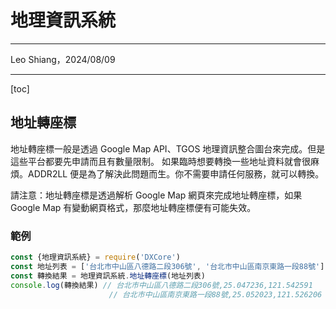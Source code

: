 # 地理資訊系統

---

Leo Shiang，2024/08/09

---

[toc]

## 地址轉座標

地址轉座標一般是透過 Google Map API、TGOS 地理資訊整合圖台來完成。但是這些平台都要先申請而且有數量限制。 如果臨時想要轉換一些地址資料就會很麻煩。ADDR2LL 便是為了解決此問題而生。你不需要申請任何服務，就可以轉換。

請注意：地址轉座標是透過解析 Google Map 網頁來完成地址轉座標，如果 Google Map 有變動網頁格式，那麼地址轉座標便有可能失效。

### 範例

```javascript
const {地理資訊系統} = require('DXCore')
const 地址列表 = ['台北市中山區八德路二段306號', '台北市中山區南京東路一段88號']
const 轉換結果 = 地理資訊系統.地址轉座標(地址列表)
console.log(轉換結果) // 台北市中山區八德路二段306號,25.047236,121.542591
                      // 台北市中山區南京東路一段88號,25.052023,121.526206
```
